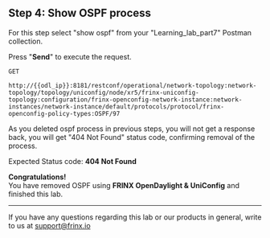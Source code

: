 ## Step 4: Show OSPF process

For this step select "show ospf" from your "Learning_lab_part7" Postman collection.

Press "**Send**" to execute the request.

```
GET

http://{{odl_ip}}:8181/restconf/operational/network-topology:network-topology/topology/uniconfig/node/xr5/frinx-uniconfig-topology:configuration/frinx-openconfig-network-instance:network-instances/network-instance/default/protocols/protocol/frinx-openconfig-policy-types:OSPF/97
```

As you deleted ospf process in previous steps, you will not get a response back, you will get "404 Not Found" status code, confirming removal of the process.

Expected Status code: **404 Not Found**

**Congratulations!** <br>
You have removed OSPF using **FRINX OpenDaylight & UniConfig** and finished this lab.

---
If you have any questions regarding this lab or our products in general, write to us at [support@frinx.io](mailto:support@frinx.io)